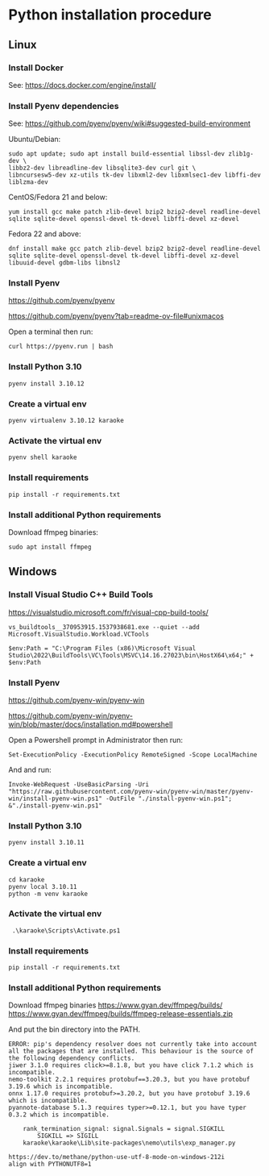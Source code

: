 
# Python installation procedure

## Linux

### Install Docker

See: https://docs.docker.com/engine/install/

### Install Pyenv dependencies

See: https://github.com/pyenv/pyenv/wiki#suggested-build-environment


Ubuntu/Debian:
```
sudo apt update; sudo apt install build-essential libssl-dev zlib1g-dev \
libbz2-dev libreadline-dev libsqlite3-dev curl git \
libncursesw5-dev xz-utils tk-dev libxml2-dev libxmlsec1-dev libffi-dev liblzma-dev 
```

CentOS/Fedora 21 and below:
``` 
yum install gcc make patch zlib-devel bzip2 bzip2-devel readline-devel sqlite sqlite-devel openssl-devel tk-devel libffi-devel xz-devel
```

Fedora 22 and above:
``` 
dnf install make gcc patch zlib-devel bzip2 bzip2-devel readline-devel sqlite sqlite-devel openssl-devel tk-devel libffi-devel xz-devel libuuid-devel gdbm-libs libnsl2
```

### Install Pyenv

https://github.com/pyenv/pyenv

https://github.com/pyenv/pyenv?tab=readme-ov-file#unixmacos

Open a terminal then run:
```
curl https://pyenv.run | bash 
```

### Install Python 3.10

```
pyenv install 3.10.12
```

### Create a virtual env 

```
pyenv virtualenv 3.10.12 karaoke
```

### Activate the virtual env

```
pyenv shell karaoke
```

### Install requirements
```
pip install -r requirements.txt
```

### Install additional Python requirements

Download ffmpeg binaries:
```
sudo apt install ffmpeg
```




## Windows

### Install Visual Studio C++ Build Tools

https://visualstudio.microsoft.com/fr/visual-cpp-build-tools/

```
vs_buildtools__370953915.1537938681.exe --quiet --add Microsoft.VisualStudio.Workload.VCTools
```

```
$env:Path = "C:\Program Files (x86)\Microsoft Visual Studio\2022\BuildTools\VC\Tools\MSVC\14.16.27023\bin\HostX64\x64;" + $env:Path
```

### Install Pyenv

https://github.com/pyenv-win/pyenv-win

https://github.com/pyenv-win/pyenv-win/blob/master/docs/installation.md#powershell

Open a Powershell prompt in Administrator then run:
```
Set-ExecutionPolicy -ExecutionPolicy RemoteSigned -Scope LocalMachine 
```
And and run:
``` 
Invoke-WebRequest -UseBasicParsing -Uri "https://raw.githubusercontent.com/pyenv-win/pyenv-win/master/pyenv-win/install-pyenv-win.ps1" -OutFile "./install-pyenv-win.ps1"; &"./install-pyenv-win.ps1"
```

### Install Python 3.10

```
pyenv install 3.10.11
```

### Create a virtual env 

```
cd karaoke
pyenv local 3.10.11
python -m venv karaoke
```

### Activate the virtual env
```
 .\karaoke\Scripts\Activate.ps1
```

### Install requirements
```
pip install -r requirements.txt
```


### Install additional Python requirements

Download ffmpeg binaries 
https://www.gyan.dev/ffmpeg/builds/
https://www.gyan.dev/ffmpeg/builds/ffmpeg-release-essentials.zip

And put the bin directory into the PATH.


```
ERROR: pip's dependency resolver does not currently take into account all the packages that are installed. This behaviour is the source of the following dependency conflicts.
jiwer 3.1.0 requires click>=8.1.8, but you have click 7.1.2 which is incompatible.
nemo-toolkit 2.2.1 requires protobuf==3.20.3, but you have protobuf 3.19.6 which is incompatible.
onnx 1.17.0 requires protobuf>=3.20.2, but you have protobuf 3.19.6 which is incompatible.
pyannote-database 5.1.3 requires typer>=0.12.1, but you have typer 0.3.2 which is incompatible.

```

``` 
    rank_termination_signal: signal.Signals = signal.SIGKILL
        SIGKILL => SIGILL
    karaoke\karaoke\Lib\site-packages\nemo\utils\exp_manager.py
```

````
https://dev.to/methane/python-use-utf-8-mode-on-windows-212i
align with PYTHONUTF8=1 
````